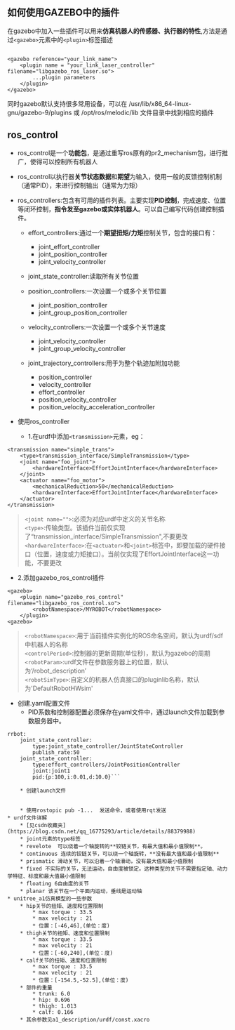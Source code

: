 ## 如何使用GAZEBO中的插件
  在gazebo中加入一些插件可以用来**仿真机器人的传感器、执行器的特性**,方法是通过```<gazebo>```元素中的```<plugin>```标签描述
```	

<gazebo reference="your_link_name">
	<plugin name = "your_link_laser_controller" filename="libgazebo_ros_laser.so">
		...plugin parameters
	</plugin>
</gazebo>
```
   同时gazebo默认支持很多常用设备，可以在 /usr/lib/x86_64-linux-gnu/gazebo-9/plugins 或 /opt/ros/melodic/lib 文件目录中找到相应的插件
## ros_control
* ros_control是一个**功能包**，是通过重写ros原有的pr2_mechanism包，进行推广，使得可以控制所有机器人
* ros_control以执行器**关节状态数据**和**期望**为输入，使用一般的反馈控制机制（通常PID），来进行控制输出（通常为力矩）
* ros_controllers:包含有可用的插件列表。主要实现**PID控制**，完成速度、位置等闭环控制，**指令发至gazebo或实体机器人**。可以自己编写代码创建控制插件。
	* effort_controllers:通过一个**期望扭矩/力矩**控制关节，包含的接口有：
		* joint_effort_controller
		* joint_position_controller
		* joint_velocity_controller

	* joint_state_controller:读取所有关节位置
	* position_controllers:一次设置一个或多个关节位置
		* joint_position_controller
		* joint_group_position_controller

	* velocity_controllers:一次设置一个或多个关节速度
		* joint_velocity_controller
		* joint_group_velocity_controller

	* joint_trajectory_controllers:用于为整个轨迹加附加功能
		* position_controller
		* velocity_controller
		* effort_controller
		* position_velocity_controller
		* position_velocity_acceleration_controller

* 使用ros_controller
	* 1.在urdf中添加```<transmission>```元素，eg：
```
<transmission name="simple_trans">
	<type>transmission_interface/SimpleTransmission</type>
	<joint name="foo_joint">
		<hardwareInterface>EffortJointInterface</hardwareInterface>
	</joint>
	<actuator name="foo_motor">
		<mechanicalReduction>50</mechanicalReduction>
		<hardwareInterface>EffortJointInterface</hardwareInterface>
	</actuator>
</transmission>
```
> ```<joint name="">```:必须为对应urdf中定义的关节名称   
>```<type>```:传输类型。该插件当前仅实现了“transmission_interface/SimpleTransmission",不要更改  
>```<hardwareInterface>```:在```<actuator>```和```<joint>```标签中，即要加载的硬件接口（位置，速度或力矩接口）。当前仅实现了EffortJointInterface这一功能，不要更改
	
* 2.添加gazebo_ros_control插件 

```
<gazebo>
	<plugin name="gazebo_ros_control" filename="libgazebo_ros_control.so">
		<robotNamespace>/MYROBOT</robotNamespace>
	</plugin>
<gazebo>
```

> ```<robotNamespace>```:用于当前插件实例化的ROS命名空间，默认为urdf/sdf中机器人的名称  
>```<controlPeriod>```:控制器的更新周期(单位秒)，默认为gazebo的周期  
> ```<robotParam>```:urdf文件在参数服务器上的位置，默认为‘/robot_description’  
>```<robotSimType>```:自定义的机器人仿真接口的pluginlib名称，默认为'DefaultRobotHWsim'  
	
* 创建.yaml配置文件
	* PID系数和控制器配置必须保存在yaml文件中，通过launch文件加载到参数服务器中。
	
```
rrbot:
	joint_state_controller:
		type:joint_state_controller/JointStateController
		publish_rate:50
	joint_state_controller:
		type:effort_controllers/JointPositionController
		joint:joint1
		pid:{p:100,i:0.01,d:10.0}```

	* 创建launch文件

```
<launch>

  <!-- Load joint controller configurations from YAML file to parameter server -->
  <rosparam file="$(find rrbot_control)/config/rrbot_control.yaml" command="load"/>

  <!-- load the controllers -->
  <node name="controller_spawner" pkg="controller_manager" type="spawner" respawn="false"
    output="screen" ns="/rrbot" args="joint1_position_controller joint2_position_controller joint_state_controller"/>

  <!-- convert joint states to TF transforms for rviz, etc -->
  <node name="robot_state_publisher" pkg="robot_state_publisher" type="robot_state_publisher"
    respawn="false" output="screen">
    <remap from="/joint_states" to="/rrbot/joint_states" />
  </node>

</launch>

```

	* 使用rostopic pub -1...  发送命令，或者使用rqt发送
* urdf文件详解
	* [见csdn收藏夹](https://blog.csdn.net/qq_16775293/article/details/88379988)
	* joint元素的type标签
	* revelote  可以绕着一个轴旋转的**铰链关节，有最大值和最小值限制**。
	* continuous 连续的铰链关节，可以绕一个轴旋转，**没有最大值和最小值限制**
	* prismatic 滑动关节，可以沿着一个轴滑动，没有最大值和最小值限制
	* fixed 不实际的关节，无法运动，自由度被锁定。这种类型的关节不需要指定轴、动力学特征、标度和最大值最小值限制
	* floating 6自由度的关节
	* planar 该关节在一个平面内运动，垂线是运动轴
* unitree_a1仿真模型的一些参数
	* hip关节的扭矩、速度和位置限制
		* max torque : 33.5
		* max velocity : 21
		* 位置：[-46,46],(单位：度)
	* thigh关节的扭矩、速度和位置限制
		* max torque : 33.5
		* max velocity : 21
		* 位置：[-60,240],(单位：度)
	* calf关节的扭矩、速度和位置限制
		* max torque : 33.5
		* max velocity : 21
		* 位置：[-154.5,-52.5],(单位：度)
	* 部件的重量
		* trunk: 6.0
		* hip: 0.696
		* thigh: 1.013
		* calf: 0.166
	* 其余参数见a1_description/urdf/const.xacro
